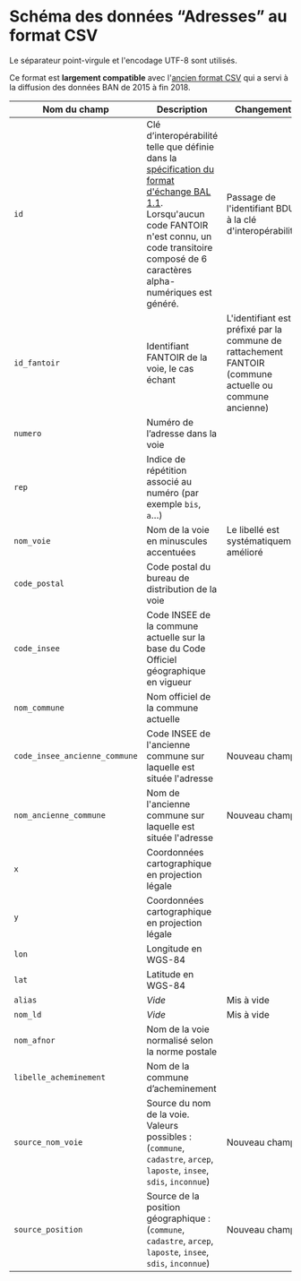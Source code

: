 # Schéma des données “Adresses” au format CSV

Le séparateur point-virgule et l'encodage UTF-8 sont utilisés.

Ce format est **largement compatible** avec l'[ancien format CSV](ban-2015.md) qui a servi à la diffusion des données BAN de 2015 à fin 2018.

| Nom du champ | Description | Changements |
| --- | --- | --- |
| `id` | Clé d’interopérabilité telle que définie dans la [spécification du format d'échange BAL 1.1](https://cms.geobretagne.fr/sites/default/files/documents/aitf-sig-topo-adresse-fichier-echange-simplifie-v_1.1_0.pdf). Lorsqu'aucun code FANTOIR n'est connu, un code transitoire composé de 6 caractères alpha-numériques est généré. | Passage de l'identifiant BDUNI à la clé d'interopérabilité|
| `id_fantoir` | Identifiant FANTOIR de la voie, le cas échant | L'identifiant est préfixé par la commune de rattachement FANTOIR (commune actuelle ou commune ancienne) |
| `numero` | Numéro de l’adresse dans la voie | |
| `rep` | Indice de répétition associé au numéro (par exemple `bis`, `a`…) | |
| `nom_voie` | Nom de la voie en minuscules accentuées | Le libellé est systématiquement amélioré|
| `code_postal` | Code postal du bureau de distribution de la voie | |
| `code_insee` | Code INSEE de la commune actuelle sur la base du Code Officiel géographique en vigueur | |
| `nom_commune` | Nom officiel de la commune actuelle | |
| `code_insee_ancienne_commune` | Code INSEE de l'ancienne commune sur laquelle est située l'adresse | Nouveau champ |
| `nom_ancienne_commune` | Nom de l'ancienne commune sur laquelle est située l'adresse | Nouveau champ |
| `x` | Coordonnées cartographique en projection légale | |
| `y` | Coordonnées cartographique en projection légale | |
| `lon` | Longitude en WGS-84 | |
| `lat` | Latitude en WGS-84 | |
| `alias` | _Vide_ | Mis à vide |
| `nom_ld` | _Vide_ | Mis à vide |
| `nom_afnor` | Nom de la voie normalisé selon la norme postale | |
| `libelle_acheminement` | Nom de la commune d’acheminement | |
| `source_nom_voie` | Source du nom de la voie. Valeurs possibles : (`commune`, `cadastre`, `arcep`, `laposte`, `insee`, `sdis`, `inconnue`) | Nouveau champ |
| `source_position` | Source de la position géographique : (`commune`, `cadastre`, `arcep`, `laposte`, `insee`, `sdis`, `inconnue`) | Nouveau champ |
